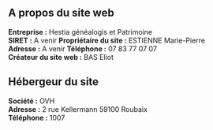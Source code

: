 ## A propos du site web

**Entreprise :** Hestia généalogis et Patrimoine  
**SIRET :** A venir
**Propriétaire du site :** ESTIENNE Marie-Pierre  
**Adresse :** A venir 
**Téléphone :** 07 83 77 07 07  
**Créateur du site web :** BAS Eliot  

## Hébergeur du site

**Société :** OVH  
**Adresse :** 2 rue Kellermann 59100 Roubaix  
**Téléphone :** 1007  